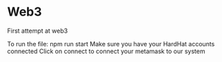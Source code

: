 # Web3
First attempt at web3

To run the file:
	npm run start
Make sure you have your HardHat accounts connected
Click on connect to connect your metamask to our system
